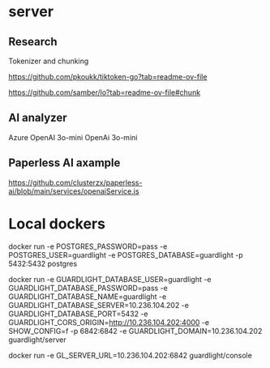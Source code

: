 # server


## Research

Tokenizer and chunking

https://github.com/pkoukk/tiktoken-go?tab=readme-ov-file

https://github.com/samber/lo?tab=readme-ov-file#chunk

## AI analyzer
Azure OpenAI 3o-mini
OpenAi 3o-mini

## Paperless AI axample
https://github.com/clusterzx/paperless-ai/blob/main/services/openaiService.js


# Local dockers
docker run -e POSTGRES_PASSWORD=pass -e POSTGRES_USER=guardlight -e POSTGRES_DATABASE=guardlight -p 5432:5432 postgres

docker run -e GUARDLIGHT_DATABASE_USER=guardlight -e GUARDLIGHT_DATABASE_PASSWORD=pass -e GUARDLIGHT_DATABASE_NAME=guardlight -e GUARDLIGHT_DATABASE_SERVER=10.236.104.202 -e GUARDLIGHT_DATABASE_PORT=5432 -e GUARDLIGHT_CORS_ORIGIN=http://10.236.104.202:4000 -e SHOW_CONFIG=f -p 6842:6842 -e GUARDLIGHT_DOMAIN=10.236.104.202 guardlight/server

docker run -e GL_SERVER_URL=10.236.104.202:6842 guardlight/console